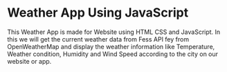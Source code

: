 # Weather App Using JavaScript
 This Weather App is made for Website using HTML CSS and JavaScript. In this we will get the current weather data from Fess API fey from OpenWeatherMap and display the weather information like Temperature,  Weather condition, Humidity and Wind Speed according to the city on our website or app.
